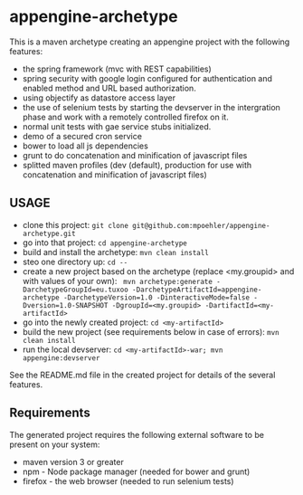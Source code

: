 appengine-archetype
===================

This is a maven archetype creating an appengine project with the following features:

- the spring framework (mvc with REST capabilities)
- spring security with google login configured for authentication and enabled method and URL based authorization.
- using objectify as datastore access layer
- the use of selenium tests by starting the devserver in the intergration phase and work with a remotely controlled firefox on it.
- normal unit tests with gae service stubs initialized.
- demo of a secured cron service
- bower to load all js dependencies
- grunt to do concatenation and minification of javascript files
- splitted maven profiles (dev (default), production for use with concatenation and minification of javascript files)

USAGE
-----

- clone this project: ` git clone git@github.com:mpoehler/appengine-archetype.git `
- go into that project: ` cd appengine-archetype `
- build and install the archetype: ` mvn clean install `
- steo one directory up: ` cd -- `
- create a new project based on the archetype (replace <my.groupid> and <my-artifactId> with values of your own): ` mvn archetype:generate -DarchetypeGroupId=eu.tuxoo -DarchetypeArtifactId=appengine-archetype -DarchetypeVersion=1.0 -DinteractiveMode=false -Dversion=1.0-SNAPSHOT -DgroupId=<my.groupid> -DartifactId=<my-artifactId>`
- go into the newly created project: ` cd <my-artifactId> `
- build the new project (see requirements below in case of errors): ` mvn clean install ` 
- run the local devserver: ` cd <my-artifactId>-war; mvn appengine:devserver `

See the README.md file in the created project for details of the several features.

Requirements
------------
The generated project requires the following external software to be present on your system:

- maven version 3 or greater
- npm - Node package manager (needed for bower and grunt)
- firefox - the web browser (needed to run selenium tests)


